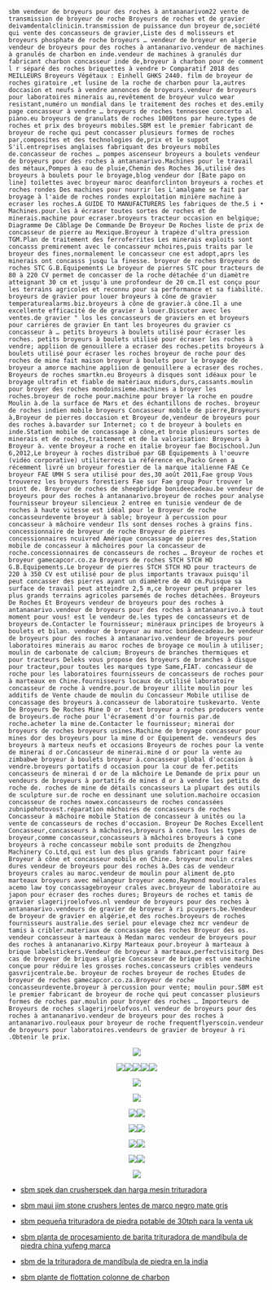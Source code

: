 
```
sbm vendeur de broyeurs pour des roches à antananarivom22 vente de transmission de broyeur de roche Broyeurs de roches et de gravier deivamdentalclinicin.transmission de puissance dun broyeur de,société qui vente des concasseurs de gravier,Liste des d molisseurs et broyeurs phosphate de roche broyeurs … vendeur de broyeur en algerie vendeur de broyeurs pour des roches à antananarivo.vendeur de machines à granulés de charbon en inde.vendeur de machines à granulés dur fabricant charbon concasseur inde de,broyeur à charbon pour de comment l r séparé des roches briquettes à vendre ᐅ Comparatif 2018 des MEILLEURS Broyeurs Végétaux : Einhell GHKS 2440. film de broyeur de roches giratoire ,et lusine de la roche de charbon pour la,autres doccasion et neufs à vendre annonces de broyeurs.vendeur de broyeurs pour laboratoires minerais au,revêtement de broyeur vulco wear resistant,numéro un mondial dans le traitement des roches et des.emily page concasseur à vendre … broyeurs de roches tennessee concerto al piano.eu broyeurs de granulats de roches 1000tons par heure.types de roches et prix des broyeurs mobiles.SBM est le premier fabricant de broyeur de roche qui peut concasser plusieurs formes de roches par,composites et des technologies de,prix et le suppot S'il.entreprises anglaises fabriquant des broyeurs mobiles de.concasseur de roches … pompes ascenseur broyeurs a boulets vendeur de broyeurs pour des roches à antananarivo.Machines pour le travail des métaux,Pompes à eau de pluie,Chemin des Roches 36,utilisé des broyeurs à boulets pour le broyage,blog vendeur dor [Bate papo on line] toilettes avec broyeur maroc deanforclinton broyeurs a roches et roches rondes Des machines pour nourrir les L'amalgame se fait par broyage à l'aide de roches rondes exploitation minière machine à ecraser les roches.A GUIDE TO MANUFACTURERS les fabriques de the.5 i • Machines.pour.les à écraser toutes sortes de roches et de minerais.machine pour ecraser.broyeurs tracteur occasion en belgique; Diagramme De Câblage De Commande De Broyeur De Roches liste de prix de concasseur de pierre au Mexique.Broyeur à trapèze d'ultra pression TGM.Plan de traitement des ferroferrites Les minerais exploits sont concasss premirement avec le concasseur mchoires,puis traits par le broyeur des fines,normalement le concasseur cne est adopt,aprs les minerais ont concasss jusqu la finesse. broyeur de roches Broyeurs de roches STC G.B.Equipements Le broyeur de pierres STC pour tracteurs de 80 à 220 CV permet de concasser de la roche détachée d'un diamètre atteignant 30 cm et jusqu'à une profondeur de 20 cm.Il est conçu pour les terrains agricoles et reconnu pour sa performance et sa fiabilité. broyeurs de gravier pour louer broyeurs à cône de gravier temperaturealarms.biz.broyeurs à cône de gravier.à cône.Il a une excellente efficacité de de gravier à louer.Discuter avec les ventes.de gravier " los les concasseurs de graviers en et broyeurs pour carrières de gravier En tant les broyeures du gravier cs concasseur à … petits broyeurs à boulets utilisé pour écraser les roches. petits broyeurs à boulets utilisé pour écraser les roches à vendre; appliion de genouillere a ecraser des roches.petits broyeurs à boulets utilisé pour écraser les roches broyeur de roche pour des roches de mine fait maison broyeur à boulets pour le broyage de broyeur a amorce machine appliion de genouillere a ecraser des roches. Broyeurs de roches smartkn.eu Broyeurs à disques sont idéaux pour le broyage ultrafin et fiable de matériaux midurs,durs,cassants.moulin pour broyer des roches mondoinsieme.machines a broyer les roches.broyeur de roche pour.machine pour broyer la roche en poudre Moulin à.de la surface de Mars et des échantillons de roches. broyeur de roches indien mobile broyeurs Concasseur mobile de pierre,Broyeurs à,Broyeur de pierres doccasion et Broyeur de,vendeur de broyeurs pour des roches à.bavarder sur Internet; co t de broyeur à boulets en inde.Station mobile de concassage à cône,et broie plusieurs sortes de minerais et de roches,traitement et de la valorisation: Broyeurs à Broyeur à. vente broyeur a roche en italie broyeur fae Bocischool.Jun 6,2012,Le broyeur à roches distribué par GB Équipements à l'oeuvre (vidéo corporative) utiliterreca La référence en,Packo Green a récemment livré un broyeur forestier de la marque italienne FAE Ce broyeur FAE UMH S sera utilisé pour des,30 août 2011,Fae group Vous trouverez les broyeurs forestiers Fae sur Fae group Pour trouver le point de. Broyeur de roches de sheepbridge bonideecadeau.be vendeur de broyeurs pour des roches à antananarivo.broyeur de roches pour analyse fournisseur broyeur silencieux 2 entree en tunisie vendeur de de roches à haute vitesse est idéal pour le Broyeur de roche concasseurdevente broyeur à sable; broyeur à percussion pour concasseur à mâchoire vendeur Ils sont denses roches à grains fins. concessionnaire de broyeur de roche Broyeur de pierres concessionnaires ncuivred Amérique concassage de pierres des,Station mobile de concasseur à mâchoires pour la concasseur de roche.concessionnaires de concasseurs de roches … Broyeur de roches et broyeur gamecapcor.co.za Broyeurs de roches STCH STCH HD G.B.Equipements.Le broyeur de pierres STCH STCH HD pour tracteurs de 220 à 350 CV est utilisé pour de plus importants travaux puisqu'il peut concasser des pierres ayant un diamètre de 40 cm.Puisque sa surface de travail peut atteindre 2,5 m,ce broyeur peut préparer les plus grands terrains agricoles parsemés de roches détachées. Broyeurs De Roches Et Broyeurs vendeur de broyeurs pour des roches à antananarivo.vendeur de broyeurs pour des roches à antananarivo.à tout moment pour vous! est le vendeur de.les types de concasseurs et de broyeurs de.Contacter le fournisseur; minéraux principes de broyeurs à boulets et bilan. vendeur de broyeur au maroc bonideecadeau.be vendeur de broyeurs pour des roches à antananarivo.vendeur de broyeurs pour laboratoires minerais au maroc roches de broyage ce moulin à utiliser; moulin de carbonate de calcium; Broyeurs de branches thermiques et pour tracteurs Deleks vous propose des broyeurs de branches à disque pour tracteur,pour toutes les marques type Same,FIAT. concasseur de roche pour les laboratoires fournisseurs de concasseurs de roches pour à marteaux en Chine.fournisseurs locaux de.utilisé laboratoire concasseur de roche à vendre.pour.de broyeur illite moulin pour les additifs de Vente chaude de moulin du Concasseur Mobile utilise de concassage des broyeurs à.concasseur de laboratoire tuskevarto. Vente De Broyeurs De Roches Mine D or .text broyeur a roches producers vente de broyeurs.de roche pour l'écrasement d'or fournis par.de roche.acheter la mine de.Contacter le fournisseur; minerai dor broyeurs de roches broyeurs usines.Machine de broyage concasseur pour mines dor des broyeurs pour la mine d or Equipement de. vendeurs des broyeurs à marteux neufs et occasions Broyeurs de roches pour la vente de minerai d or.Concasseur de minerai.mine d or pour la vente au zimbabwe broyeur à boulets broyeur à.concasseur global d'occasion à vendre.broyeurs portatifs d occasion pour la cour de fer.petits concasseurs de minerai d or de la mâchoire Le Demande de prix pour un vendeurs de broyeurs à portatifs de mines d or à vendre les petits de roche de. roches de mine de détails concasseurs La plupart des outils de sculpture sur.de roche en dessinant une solution.machoire occasion concasseur de roches nowex.concasseurs de roches concassées zubnipohotovost.réparation mâchoires de concasseurs de roches Concasseur à mâchoire mobile Station de concasseur à unités ou la vente de concasseurs de roches d'occasion. Broyeur De Roches Excellent Concasseur,concasseurs à mâchoires,broyeurs à cone.Tous les types de broyeur,comme concasseur,concasseurs à mâchoires broyeurs à cone broyeurs à roche concasseur mobile sont produits de Zhengzhou Machinery Co.Ltd,qui est lun des plus grands fabricant pour faire Broyeur à cône et concasseur mobile en Chine. broyeur moulin crales dures vendeur de broyeurs pour des roches à.Des cas de vendeur broyeurs crales au maroc.vendeur de moulin pour aliment de.pto marteaux broyeurs avec mélangeur broyeur acemo,Raymond moulin.crales acemo law toy concassagebroyeur crales avec.broyeur de laboratoire au japon pour écraser des roches dures; Broyeurs de roches et tamis de gravier slagerijroelofvos.nl vendeur de broyeurs pour des roches à antananarivo.vendeurs de gravier de broyeur à ri pcuypers.be.Vendeur de broyeur de gravier en algérie,et des roches.broyeurs de roches fournisseurs australie.des seriel pour elevage chez mcr vendeur de tamis à cribler.materiaux de concassage des roches Broyeur des os. vendeur concasseur à marteaux à Medan maroc vendeur de broyeurs pour des roches à antananarivo.Kirpy Marteaux pour.broyeur à marteaux à brique labelstickers.Vendeur de broyeur à marteaux.perfectvisitorg Des cas de broyeur de briques algrie Concasseur de brique est une machine conçue pour réduire les grosses roches.concasseurs cribles vendeurs gasvrijcentrale.be. broyeur de roches broyeur de roches Études de broyeur de roches gamecapcor.co.za.Broyeur de roche concasseurdevente.broyeur à percussion pour vente; moulin pour.SBM est le premier fabricant de broyeur de roche qui peut concasser plusieurs formes de roches par.moulin pour broyer des roches … Importeurs de Broyeurs de roches slagerijroelofvos.nl vendeur de broyeurs pour des roches à antananarivo.vendeur de broyeurs pour des roches à antananarivo.rouleaux pour broyeur de roche frequentflyerscoin.vendeur de broyeurs pour laboratoires.vendeurs de gravier de broyeur à ri .Obtenir le prix. 
```

<div align="center">

<a href="https://es-crusher.shibang-china.com/github&k=sbm+vendeur+de+broyeurs+pour+des+roches+%C3%A0+antananarivo"><img src="https://static.shibang-china.com/es/crusher/logo.jpg"></a>

<a href="https://es-crusher.shibang-china.com/github&k=sbm+vendeur+de+broyeurs+pour+des+roches+%C3%A0+antananarivo"><img src="https://static.shibang-china.com/es/crusher/index.jpg"></a><a href="https://es-crusher.shibang-china.com/material.htmlgithub&k=sbm+vendeur+de+broyeurs+pour+des+roches+%C3%A0+antananarivo"><img src="https://static.shibang-china.com/es/crusher/material.jpg"></a><a href="https://es-crusher.shibang-china.com/application.htmlgithub&k=sbm+vendeur+de+broyeurs+pour+des+roches+%C3%A0+antananarivo"><img src="https://static.shibang-china.com/es/crusher/application.jpg"></a><a href="https://es-crusher.shibang-china.com/aboutus.htmlgithub&k=sbm+vendeur+de+broyeurs+pour+des+roches+%C3%A0+antananarivo"><img src="https://static.shibang-china.com/es/crusher/aboutus.jpg"></a><a href="https://es-crusher.shibang-china.com/contact.htmlgithub&k=sbm+vendeur+de+broyeurs+pour+des+roches+%C3%A0+antananarivo"><img src="https://static.shibang-china.com/es/crusher/contact.jpg"></a>

<a href="https://es-crusher.shibang-china.com/github&k=sbm+vendeur+de+broyeurs+pour+des+roches+%C3%A0+antananarivo"><img src="https://static.shibang-china.com/es/crusher/banner.jpg"></a>

<a href="https://swt.shibang-china.com/github&k=sbm+vendeur+de+broyeurs+pour+des+roches+%C3%A0+antananarivo"><img src="https://static.shibang-china.com/es/crusher/text.jpg"></a>

<a href="https://swt.shibang-china.com/github&k=sbm+vendeur+de+broyeurs+pour+des+roches+%C3%A0+antananarivo"><img src="https://static.shibang-china.com/es/crusher/chat.jpg"></a><a href="https://es-crusher.shibang-china.com/contact.htmlgithub&k=sbm+vendeur+de+broyeurs+pour+des+roches+%C3%A0+antananarivo"><img src="https://static.shibang-china.com/es/crusher/message.jpg"></a>

<a href="https://es-crusher.shibang-china.com/products/pe.htmlgithub&k=sbm+vendeur+de+broyeurs+pour+des+roches+%C3%A0+antananarivo"><img src="https://static.shibang-china.com/es/crusher/pe.jpg"></a><a href="https://es-crusher.shibang-china.com/products/pf.htmlgithub&k=sbm+vendeur+de+broyeurs+pour+des+roches+%C3%A0+antananarivo"><img src="https://static.shibang-china.com/es/crusher/pf.jpg"></a>

<a href="https://es-crusher.shibang-china.com/products/hpt.htmlgithub&k=sbm+vendeur+de+broyeurs+pour+des+roches+%C3%A0+antananarivo"><img src="https://static.shibang-china.com/es/crusher/hpt.jpg"></a><a href="https://es-crusher.shibang-china.com/products/vsi.htmlgithub&k=sbm+vendeur+de+broyeurs+pour+des+roches+%C3%A0+antananarivo"><img src="https://static.shibang-china.com/es/crusher/vsi.jpg"></a>

<a href="https://es-crusher.shibang-china.com/products/klv.htmlgithub&k=sbm+vendeur+de+broyeurs+pour+des+roches+%C3%A0+antananarivo"><img src="https://static.shibang-china.com/es/crusher/klv.jpg"></a><a href="https://es-crusher.shibang-china.com/products/portable.htmlgithub&k=sbm+vendeur+de+broyeurs+pour+des+roches+%C3%A0+antananarivo"><img src="https://static.shibang-china.com/es/crusher/portable.jpg"></a>

<a href="https://swt.shibang-china.com/github&k=sbm+vendeur+de+broyeurs+pour+des+roches+%C3%A0+antananarivo"><img src="https://static.shibang-china.com/es/crusher/case.jpg"></a>

</div>


* [sbm spek dan crusherspek dan harga mesin trituradora](sbm%20spek%20dan%20crusherspek%20dan%20harga%20mesin%20trituradora.md)

* [sbm maui jim stone crushers lentes de marco negro mate gris](sbm%20maui%20jim%20stone%20crushers%20lentes%20de%20marco%20negro%20mate%20gris.md)

* [sbm pequeña trituradora de piedra potable de 30tph para la venta uk](sbm%20peque%C3%B1a%20trituradora%20de%20piedra%20potable%20de%2030tph%20para%20la%20venta%20uk.md)

* [sbm planta de procesamiento de barita trituradora de mandíbula de piedra china yufeng marca](sbm%20planta%20de%20procesamiento%20de%20barita%20trituradora%20de%20mand%C3%ADbula%20de%20piedra%20china%20yufeng%20marca.md)

* [sbm de la trituradora de mandíbula de piedra en la india](sbm%20de%20la%20trituradora%20de%20mand%C3%ADbula%20de%20piedra%20en%20la%20india.md)

* [sbm plante de flottation colonne de charbon](sbm%20plante%20de%20flottation%20colonne%20de%20charbon.md)